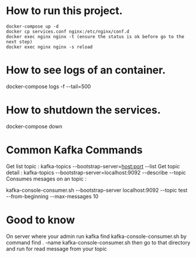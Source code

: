 # How to run this project.
```
docker-compose up -d
docker cp services.conf nginx:/etc/nginx/conf.d
docker exec nginx nginx -t (ensure the status is ok before go to the next step)
docker exec nginx nginx -s reload
```

# How to see logs of an container.
docker-compose logs -f --tail=500 <container-name>

# How to shutdown the services.
docker-compose down


# Common Kafka Commands
Get list topic                  : kafka-topics --bootstrap-server=<host:port> --list
Get topic detail                : kafka-topics --bootstrap-server=localhost:9092 --describe --topic <topic-name>
Consumes mesages on an topic    :  

kafka-console-consumer.sh --bootstrap-server localhost:9092 --topic test --from-beginning --max-messages 10
# Good to know
On server where your admin run kafka find kafka-console-consumer.sh by command find . -name kafka-console-consumer.sh then go to that directory and run for read message from your topic
